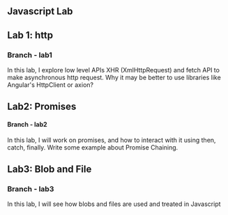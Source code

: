 ## Javascript Lab

## Lab 1: http
### Branch - lab1
In this lab, I explore low level APIs XHR (XmlHttpRequest) and fetch API to make asynchronous http request.
Why it may be better to use libraries like Angular's HttpClient or axion?


## Lab2: Promises
#### Branch - lab2
In this lab, I will work on promises, and how to 
interact with it using then, catch, finally.
Write some example about Promise Chaining.


## Lab3: Blob and File
### Branch - lab3
In this lab, I will see how blobs and files are used and treated in Javascript